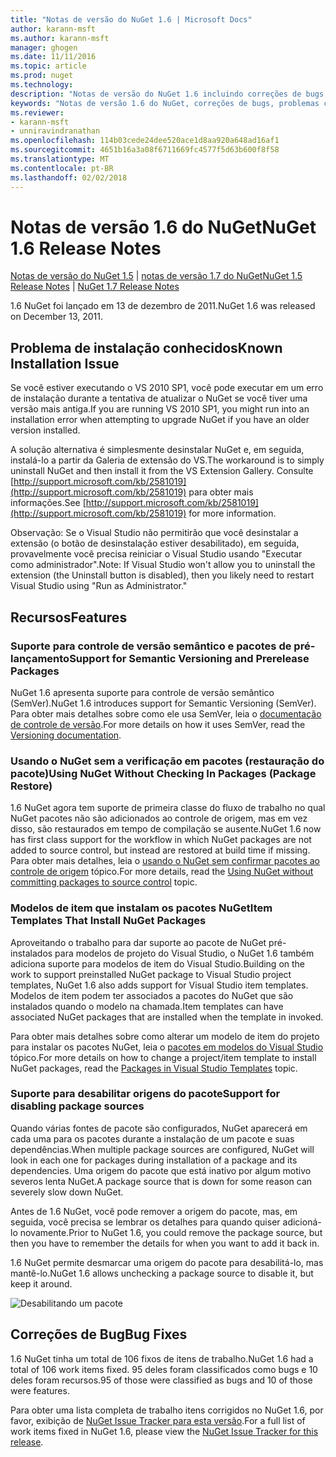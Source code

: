 ```yaml
---
title: "Notas de versão do NuGet 1.6 | Microsoft Docs"
author: karann-msft
ms.author: karann-msft
manager: ghogen
ms.date: 11/11/2016
ms.topic: article
ms.prod: nuget
ms.technology: 
description: "Notas de versão do NuGet 1.6 incluindo correções de bugs, problemas conhecidos, recursos adicionados e DCRs."
keywords: "Notas de versão 1.6 do NuGet, correções de bugs, problemas conhecidos, adicionaram recursos, DCRs"
ms.reviewer:
- karann-msft
- unniravindranathan
ms.openlocfilehash: 114b03cede24dee520ace1d8aa920a648ad16af1
ms.sourcegitcommit: 4651b16a3a08f6711669fc4577f5d63b600f8f58
ms.translationtype: MT
ms.contentlocale: pt-BR
ms.lasthandoff: 02/02/2018
---
```

 # <a name="nuget-16-release-notes"></a><span data-ttu-id="1c8f8-104">Notas de versão 1.6 do NuGet</span><span class="sxs-lookup"><span data-stu-id="1c8f8-104">NuGet 1.6 Release Notes</span></span>

<span data-ttu-id="1c8f8-105">[Notas de versão do NuGet 1.5](../release-notes/nuget-1.5.md) | [notas de versão 1.7 do NuGet](../release-notes/nuget-1.7.md)</span><span class="sxs-lookup"><span data-stu-id="1c8f8-105">[NuGet 1.5 Release Notes](../release-notes/nuget-1.5.md) | [NuGet 1.7 Release Notes](../release-notes/nuget-1.7.md)</span></span>

<span data-ttu-id="1c8f8-106">1.6 NuGet foi lançado em 13 de dezembro de 2011.</span><span class="sxs-lookup"><span data-stu-id="1c8f8-106">NuGet 1.6 was released on December 13, 2011.</span></span>

## <a name="known-installation-issue"></a><span data-ttu-id="1c8f8-107">Problema de instalação conhecidos</span><span class="sxs-lookup"><span data-stu-id="1c8f8-107">Known Installation Issue</span></span>
<span data-ttu-id="1c8f8-108">Se você estiver executando o VS 2010 SP1, você pode executar em um erro de instalação durante a tentativa de atualizar o NuGet se você tiver uma versão mais antiga.</span><span class="sxs-lookup"><span data-stu-id="1c8f8-108">If you are running VS 2010 SP1, you might run into an installation error when attempting to upgrade NuGet if you have an older version installed.</span></span>

<span data-ttu-id="1c8f8-109">A solução alternativa é simplesmente desinstalar NuGet e, em seguida, instalá-lo a partir da Galeria de extensão do VS.</span><span class="sxs-lookup"><span data-stu-id="1c8f8-109">The workaround is to simply uninstall NuGet and then install it from the VS Extension Gallery.</span></span>  <span data-ttu-id="1c8f8-110">Consulte [http://support.microsoft.com/kb/2581019](http://support.microsoft.com/kb/2581019) para obter mais informações.</span><span class="sxs-lookup"><span data-stu-id="1c8f8-110">See [http://support.microsoft.com/kb/2581019](http://support.microsoft.com/kb/2581019) for more information.</span></span>

<span data-ttu-id="1c8f8-111">Observação: Se o Visual Studio não permitirão que você desinstalar a extensão (o botão de desinstalação estiver desabilitado), em seguida, provavelmente você precisa reiniciar o Visual Studio usando "Executar como administrador".</span><span class="sxs-lookup"><span data-stu-id="1c8f8-111">Note: If Visual Studio won't allow you to uninstall the extension (the Uninstall button is disabled), then you likely need to restart Visual Studio using "Run as Administrator."</span></span>

## <a name="features"></a><span data-ttu-id="1c8f8-112">Recursos</span><span class="sxs-lookup"><span data-stu-id="1c8f8-112">Features</span></span>

### <a name="support-for-semantic-versioning-and-prerelease-packages"></a><span data-ttu-id="1c8f8-113">Suporte para controle de versão semântico e pacotes de pré-lançamento</span><span class="sxs-lookup"><span data-stu-id="1c8f8-113">Support for Semantic Versioning and Prerelease Packages</span></span>
<span data-ttu-id="1c8f8-114">NuGet 1.6 apresenta suporte para controle de versão semântico (SemVer).</span><span class="sxs-lookup"><span data-stu-id="1c8f8-114">NuGet 1.6 introduces support for Semantic Versioning (SemVer).</span></span> <span data-ttu-id="1c8f8-115">Para obter mais detalhes sobre como ele usa SemVer, leia o [documentação de controle de versão](../create-packages/prerelease-packages.md).</span><span class="sxs-lookup"><span data-stu-id="1c8f8-115">For more details on how it uses SemVer, read the [Versioning documentation](../create-packages/prerelease-packages.md).</span></span>

### <a name="using-nuget-without-checking-in-packages-package-restore"></a><span data-ttu-id="1c8f8-116">Usando o NuGet sem a verificação em pacotes (restauração do pacote)</span><span class="sxs-lookup"><span data-stu-id="1c8f8-116">Using NuGet Without Checking In Packages (Package Restore)</span></span>
<span data-ttu-id="1c8f8-117">1.6 NuGet agora tem suporte de primeira classe do fluxo de trabalho no qual NuGet pacotes não são adicionados ao controle de origem, mas em vez disso, são restaurados em tempo de compilação se ausente.</span><span class="sxs-lookup"><span data-stu-id="1c8f8-117">NuGet 1.6 now has first class support for the workflow in which NuGet packages are not added to source control, but instead are restored at build time if missing.</span></span> <span data-ttu-id="1c8f8-118">Para obter mais detalhes, leia o [usando o NuGet sem confirmar pacotes ao controle de origem](../consume-packages/packages-and-source-control.md) tópico.</span><span class="sxs-lookup"><span data-stu-id="1c8f8-118">For more details, read the [Using NuGet without committing packages to source control](../consume-packages/packages-and-source-control.md) topic.</span></span>

### <a name="item-templates-that-install-nuget-packages"></a><span data-ttu-id="1c8f8-119">Modelos de item que instalam os pacotes NuGet</span><span class="sxs-lookup"><span data-stu-id="1c8f8-119">Item Templates That Install NuGet Packages</span></span>
<span data-ttu-id="1c8f8-120">Aproveitando o trabalho para dar suporte ao pacote de NuGet pré-instalados para modelos de projeto do Visual Studio, o NuGet 1.6 também adiciona suporte para modelos de item do Visual Studio.</span><span class="sxs-lookup"><span data-stu-id="1c8f8-120">Building on the work to support preinstalled NuGet package to Visual Studio project templates, NuGet 1.6 also adds support for Visual Studio item templates.</span></span> <span data-ttu-id="1c8f8-121">Modelos de item podem ter associados a pacotes do NuGet que são instalados quando o modelo na chamada.</span><span class="sxs-lookup"><span data-stu-id="1c8f8-121">Item templates can have associated NuGet packages that are installed when the template in invoked.</span></span>

<span data-ttu-id="1c8f8-122">Para obter mais detalhes sobre como alterar um modelo de item do projeto para instalar os pacotes NuGet, leia o [pacotes em modelos do Visual Studio](../visual-studio-extensibility/visual-studio-templates.md) tópico.</span><span class="sxs-lookup"><span data-stu-id="1c8f8-122">For more details on how to change a project/item template to install NuGet packages, read the [Packages in Visual Studio Templates](../visual-studio-extensibility/visual-studio-templates.md) topic.</span></span>

### <a name="support-for-disabling-package-sources"></a><span data-ttu-id="1c8f8-123">Suporte para desabilitar origens do pacote</span><span class="sxs-lookup"><span data-stu-id="1c8f8-123">Support for disabling package sources</span></span>
<span data-ttu-id="1c8f8-124">Quando várias fontes de pacote são configurados, NuGet aparecerá em cada uma para os pacotes durante a instalação de um pacote e suas dependências.</span><span class="sxs-lookup"><span data-stu-id="1c8f8-124">When multiple package sources are configured, NuGet will look in each one for packages during installation of a package and its dependencies.</span></span> <span data-ttu-id="1c8f8-125">Uma origem do pacote que está inativo por algum motivo severos lenta NuGet.</span><span class="sxs-lookup"><span data-stu-id="1c8f8-125">A package source that is down for some reason can severely slow down NuGet.</span></span>

<span data-ttu-id="1c8f8-126">Antes de 1.6 NuGet, você pode remover a origem do pacote, mas, em seguida, você precisa se lembrar os detalhes para quando quiser adicioná-lo novamente.</span><span class="sxs-lookup"><span data-stu-id="1c8f8-126">Prior to NuGet 1.6, you could remove the package source, but then you have to remember the details for when you want to add it back in.</span></span>

<span data-ttu-id="1c8f8-127">1.6 NuGet permite desmarcar uma origem do pacote para desabilitá-lo, mas mantê-lo.</span><span class="sxs-lookup"><span data-stu-id="1c8f8-127">NuGet 1.6 allows unchecking a package source to disable it, but keep it around.</span></span>

![Desabilitando um pacote](./media/package-source-with-disabled-source.png)

## <a name="bug-fixes"></a><span data-ttu-id="1c8f8-129">Correções de Bug</span><span class="sxs-lookup"><span data-stu-id="1c8f8-129">Bug Fixes</span></span>
<span data-ttu-id="1c8f8-130">1.6 NuGet tinha um total de 106 fixos de itens de trabalho.</span><span class="sxs-lookup"><span data-stu-id="1c8f8-130">NuGet 1.6 had a total of 106 work items fixed.</span></span> <span data-ttu-id="1c8f8-131">95 deles foram classificados como bugs e 10 deles foram recursos.</span><span class="sxs-lookup"><span data-stu-id="1c8f8-131">95 of those were classified as bugs and 10 of those were features.</span></span>

<span data-ttu-id="1c8f8-132">Para obter uma lista completa de trabalho itens corrigidos no NuGet 1.6, por favor, exibição de [NuGet Issue Tracker para esta versão](http://nuget.codeplex.com/workitem/list/advanced?keyword=&status=Closed&type=All&priority=All&release=NuGet%201.6&assignedTo=All&component=All&sortField=Votes&sortDirection=Descending&page=0).</span><span class="sxs-lookup"><span data-stu-id="1c8f8-132">For a full list of work items fixed in NuGet 1.6, please view the [NuGet Issue Tracker for this release](http://nuget.codeplex.com/workitem/list/advanced?keyword=&status=Closed&type=All&priority=All&release=NuGet%201.6&assignedTo=All&component=All&sortField=Votes&sortDirection=Descending&page=0).</span></span>

